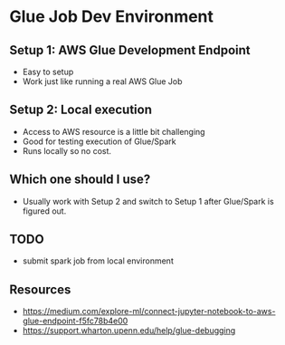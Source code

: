# Glue Job Dev Environment

## Setup 1: AWS Glue Development Endpoint

* Easy to setup
* Work just like running a real AWS Glue Job

## Setup 2: Local execution

* Access to AWS resource is a little bit challenging
* Good for testing execution of Glue/Spark
* Runs locally so no cost.

## Which one should I use?

* Usually work with Setup 2 and switch to Setup 1 after Glue/Spark is figured out.

## TODO

* submit spark job from local environment

## Resources

* https://medium.com/explore-ml/connect-jupyter-notebook-to-aws-glue-endpoint-f5fc78b4e00
* https://support.wharton.upenn.edu/help/glue-debugging